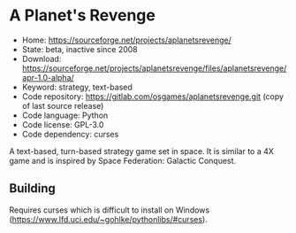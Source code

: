 # A Planet's Revenge

- Home: https://sourceforge.net/projects/aplanetsrevenge/
- State: beta, inactive since 2008
- Download: https://sourceforge.net/projects/aplanetsrevenge/files/aplanetsrevenge/apr-1.0-alpha/
- Keyword: strategy, text-based
- Code repository: https://gitlab.com/osgames/aplanetsrevenge.git (copy of last source release)
- Code language: Python
- Code license: GPL-3.0
- Code dependency: curses

A text-based, turn-based strategy game set in space. It is similar to a 4X game and is inspired by Space Federation: Galactic Conquest.

## Building

Requires curses which is difficult to install on Windows (https://www.lfd.uci.edu/~gohlke/pythonlibs/#curses).
